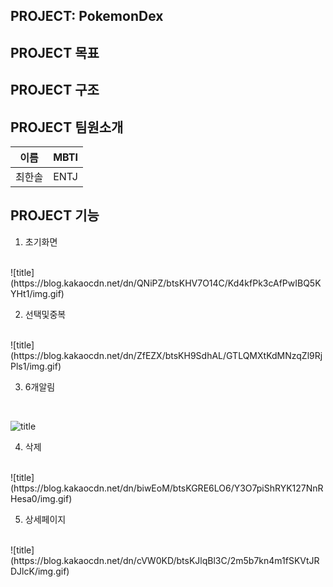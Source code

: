 ## PROJECT: PokemonDex



## PROJECT 목표

## PROJECT 구조


## PROJECT 팀원소개
| 이름   | MBTI |
| ------ | ---- |
| 최한솔 | ENTJ |



## PROJECT 기능

1. 초기화면
</br>
![title](https://blog.kakaocdn.net/dn/QNiPZ/btsKHV7O14C/Kd4kfPk3cAfPwIBQ5KYHt1/img.gif)   




2. 선택및중복 
</br>
![title](https://blog.kakaocdn.net/dn/ZfEZX/btsKH9SdhAL/GTLQMXtKdMNzqZl9RjPls1/img.gif)   


3. 6개알림
</br>


![title](https://blog.kakaocdn.net/dn/bkTibH/btsKISoIMmU/LP3TGn3u6Vkmv273kAQm01/img.gif)   


4. 삭제
</br>
![title](https://blog.kakaocdn.net/dn/biwEoM/btsKGRE6LO6/Y3O7piShRYK127NnRHesa0/img.gif)   

5. 상세페이지
</br>
![title](https://blog.kakaocdn.net/dn/cVW0KD/btsKJlqBl3C/2m5b7kn4m1fSKVtJRDJlcK/img.gif)   
</br>
